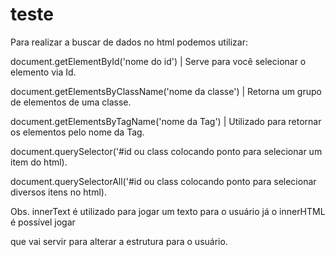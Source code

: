 # teste

Para realizar a buscar de dados no html podemos utilizar:

document.getElementById('nome do id') | Serve para você selecionar o elemento via Id.

document.getElementsByClassName('nome da classe') | Retorna um grupo de elementos de uma classe.

document.getElementsByTagName('nome da Tag') | Utilizado para retornar os elementos pelo nome da Tag. 

document.querySelector('#id ou class colocando ponto para selecionar um item do html).

document.querySelectorAll('#id ou class colocando ponto para selecionar diversos itens no html).

Obs. innerText é utilizado para jogar um texto para o usuário já o innerHTML é possível jogar <div> <span> que vai servir para alterar a estrutura para o usuário.